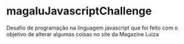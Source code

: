 # magaluJavascriptChallenge
Desafio de programação na linguagem javascript que foi feito com o objetivo de alterar algumas coisas no site da Magazine Luiza
